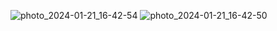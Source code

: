 ![photo_2024-01-21_16-42-54](https://github.com/dnyandip55/AndroidRandomNumberGenerator/assets/99662234/d71434cc-0436-40fc-acf2-8f0fd642f1b0)
![photo_2024-01-21_16-42-50](https://github.com/dnyandip55/AndroidRandomNumberGenerator/assets/99662234/7a4d9fbe-a4e3-4c58-9234-50f095164750)
